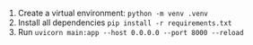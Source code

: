1) Create a virtual environment: `python -m venv .venv`
2) Install all dependencies `pip install -r requirements.txt`
3) Run `uvicorn main:app --host 0.0.0.0 --port 8000 --reload`
